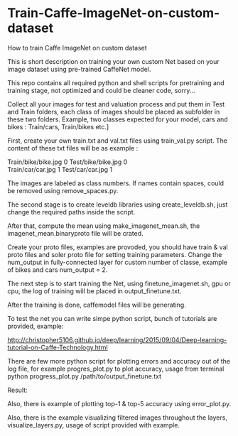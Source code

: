 # Train-Caffe-ImageNet-on-custom-dataset

How to train Caffe ImageNet on custom dataset

This is short description on training your own custom Net based on your image dataset using pre-trained CaffeNet model.

This repo contains all required python and shell scripts  for pretraining and training stage, not optimized and could be cleaner code, sorry...

Collect all your images for test and valuation process and put them in Test and Train folders, each class of images should  be placed as subfolder in these two folders. Example, two classes expected for your model, cars and bikes : Train/cars, Train/bikes etc.]

First, create your own train.txt and val.txt files using train_val.py script. The content of these txt files will be as example :

Train/bike/bike.jpg 0                    Test/bike/bike.jpg 0    
Train/car/car.jpg 1                      Test/car/car.jpg 1

The images are labeled as class numbers. If names contain spaces, could be removed using remove_spaces.py.

The second stage is to create leveldb libraries using create_leveldb.sh, just change the required paths inside the script.

After that, compute the mean using make_imagenet_mean.sh, the imagenet_mean.binaryproto file will be crated.

Create your proto files, examples are provoded, you should have train & val proto files and soler proto file for setting training parameters. Change the num_output in fully-connected layer for custom number of classe, example of bikes and cars num_output = 2.

The next step is to start training the Net, using finetune_imagenet.sh, gpu or cpu, the log of training will be placed in output_finetune.txt.

After the training is done, caffemodel files will be generating.

To test the net you can write simpe python script, bunch of tutorials are provided, example:

http://christopher5106.github.io/deep/learning/2015/09/04/Deep-learning-tutorial-on-Caffe-Technology.html

There are few more python script for plotting errors and accuracy out of the log file, for example progres_plot.py to plot accuracy, usage from terminal python progress_plot.py /path/to/output_finetune.txt

Result:




Also, there is example of plotting top-1 & top-5 accuracy using error_plot.py.






Also, there is the example visualizing filtered images throughout the layers, visualize_layers.py, usage of script provided with example.
